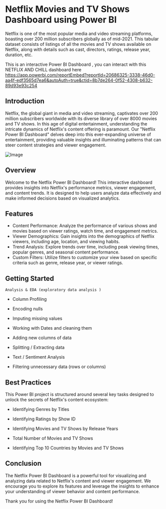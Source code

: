 # Netflix Movies and TV Shows Dashboard using Power BI
Netflix is one of the most popular media and video streaming platforms, boasting over 200 million subscribers globally as of mid-2021. This tabular dataset consists of listings of all the movies and TV shows available on Netflix, along with details such as cast, directors, ratings, release year, duration, etc.

This is an interactive Power BI Dashboard , you can interact with this NETFLIX AND CHILL dashboard here 
https://app.powerbi.com/reportEmbed?reportId=20686325-3338-46d0-aa4f-edf3565d7ea6&autoAuth=true&ctid=8b7de264-0f52-4308-b632-89d93e93c254


## Introduction
Netflix, the global giant in media and video streaming, captivates over 200 million subscribers worldwide with its diverse library of over 8000 movies and TV shows. In this age of digital entertainment, understanding the intricate dynamics of Netflix's content offering is paramount. Our "Netflix Power BI Dashboard" delves deep into this ever-expanding universe of entertainment, providing valuable insights and illuminating patterns that can steer content strategies and viewer engagement.

![Image](https://github.com/user-attachments/assets/fdb7020a-03b5-4254-9f10-4b8c570ceb78)



## Overview
Welcome to the Netflix Power BI Dashboard! This interactive dashboard provides insights into Netflix's performance metrics, viewer engagement, and content trends. It is designed to help users analyze data effectively and make informed decisions based on visualized analytics.

## Features
- Content Performance: Analyze the performance of various shows and movies based on viewer ratings, watch time, and engagement metrics.
- Viewer Demographics: Gain insights into the demographics of Netflix viewers, including age, location, and viewing habits.
- Trend Analysis: Explore trends over time, including peak viewing times, popular genres, and seasonal content performance.
- Custom Filters: Utilize filters to customize your view based on specific criteria such as genre, release year, or viewer ratings.

## Getting Started

    Analysis & EDA (exploratory data analysis )
- Column Profiling 

- Encoding nulls 

 - Imputing missing values 

 - Working with Dates and cleaning them 

-  Adding new columns of data 

 - Splitting / Extracting data 

 - Text / Sentiment Analysis 

 - Filtering unnecessary data (rows or columns)


## Best Practices
This Power BI project is structured around several key tasks designed to unlock the secrets of Netflix's content ecosystem:

- Identifying Genres by Titles

- Identifying Ratings by Show ID

- Identifying Movies and TV Shows by Release Years

- Total Number of Movies and TV Shows

- Identifying Top 10 Countries by Movies and TV Shows



## Conclusion
The Netflix Power BI Dashboard is a powerful tool for visualizing and analyzing data related to Netflix's content and viewer engagement. We encourage you to explore its features and leverage the insights to enhance your understanding of viewer behavior and content performance.

Thank you for using the Netflix Power BI Dashboard!

